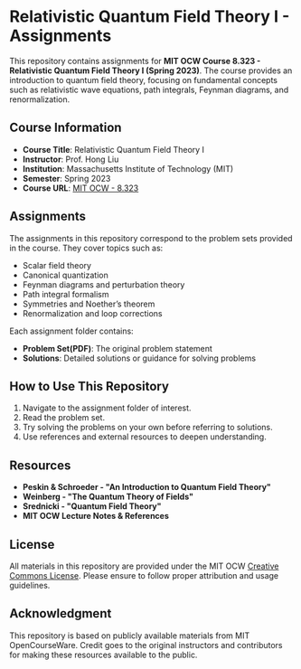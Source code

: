 # Relativistic Quantum Field Theory I - Assignments

This repository contains assignments for **MIT OCW Course 8.323 - Relativistic Quantum Field Theory I (Spring 2023)**. The course provides an introduction to quantum field theory, focusing on fundamental concepts such as relativistic wave equations, path integrals, Feynman diagrams, and renormalization.

## Course Information
- **Course Title**: Relativistic Quantum Field Theory I
- **Instructor**: Prof. Hong Liu
- **Institution**: Massachusetts Institute of Technology (MIT)
- **Semester**: Spring 2023
- **Course URL**: [MIT OCW - 8.323](https://ocw.mit.edu/courses/8-323-relativistic-quantum-field-theory-i-spring-2023/)

## Assignments
The assignments in this repository correspond to the problem sets provided in the course. They cover topics such as:
- Scalar field theory
- Canonical quantization
- Feynman diagrams and perturbation theory
- Path integral formalism
- Symmetries and Noether’s theorem
- Renormalization and loop corrections

Each assignment folder contains:
- **Problem Set(PDF)**: The original problem statement
- **Solutions**: Detailed solutions or guidance for solving problems

## How to Use This Repository
1. Navigate to the assignment folder of interest.
2. Read the problem set.
3. Try solving the problems on your own before referring to solutions.
4. Use references and external resources to deepen understanding.

## Resources
- **Peskin & Schroeder - "An Introduction to Quantum Field Theory"**
- **Weinberg - "The Quantum Theory of Fields"**
- **Srednicki - "Quantum Field Theory"**
- **MIT OCW Lecture Notes & References**

## License
All materials in this repository are provided under the MIT OCW [Creative Commons License](https://creativecommons.org/licenses/by-nc-sa/4.0/). Please ensure to follow proper attribution and usage guidelines.

## Acknowledgment
This repository is based on publicly available materials from MIT OpenCourseWare. Credit goes to the original instructors and contributors for making these resources available to the public.
